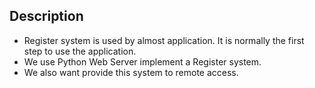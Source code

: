 ## Description

* Register system is used by almost application. It is normally the first step to use the application.
* We use Python Web Server implement a Register system. 
* We also want provide this system to remote access.

